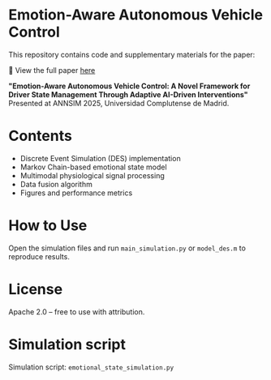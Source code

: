 # Emotion-Aware Autonomous Vehicle Control

This repository contains code and supplementary materials for the paper:

📄 View the full paper [here](./Madrid%20-%20WIP-%20Camera%20ready.pdf)

**"Emotion-Aware Autonomous Vehicle Control: A Novel Framework for Driver State Management Through Adaptive AI-Driven Interventions"**  
Presented at ANNSIM 2025, Universidad Complutense de Madrid.

# Contents
- Discrete Event Simulation (DES) implementation
- Markov Chain-based emotional state model
- Multimodal physiological signal processing
- Data fusion algorithm
- Figures and performance metrics

# How to Use
Open the simulation files and run `main_simulation.py` or `model_des.m` to reproduce results.

# License
Apache 2.0 – free to use with attribution.

# Simulation script
Simulation script: `emotional_state_simulation.py`


